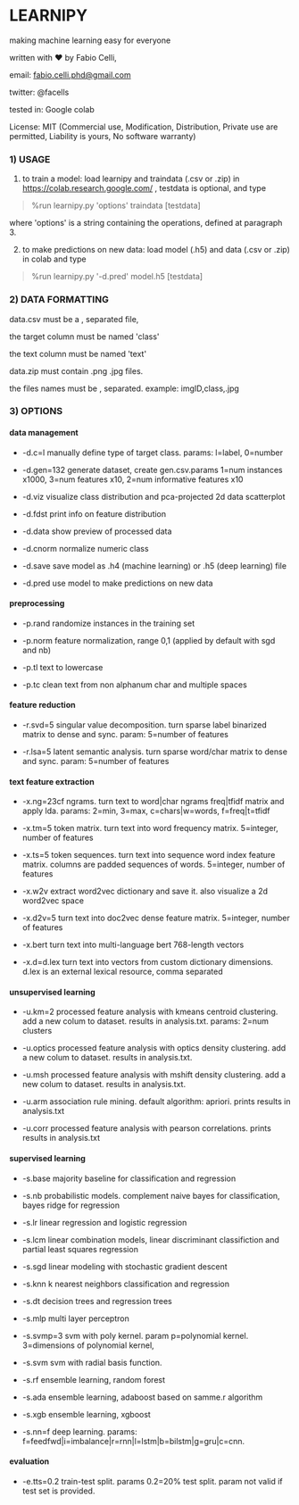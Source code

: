 # LEARNIPY
making machine learning easy for everyone

written with ♥ by Fabio Celli, 

email: fabio.celli.phd@gmail.com

twitter: @facells

tested in: Google colab

License: MIT (Commercial use,  Modification, Distribution, Private use are permitted, Liability is yours, No software warranty)



### 1) USAGE 

 1. to train a model: load learnipy and traindata (.csv or .zip) in https://colab.research.google.com/ , testdata is optional, and type

 >%run learnipy.py 'options' traindata [testdata]

 where 'options' is a string containing the operations, defined at paragraph 3.

 2. to make predictions on new data: load model (.h5) and data (.csv or .zip) in colab and type

 >%run learnipy.py '-d.pred' model.h5 [testdata]



### 2) DATA FORMATTING

 data.csv must be a , separated file, 

 the target column must be named 'class'

 the text column must be named 'text'

 

 data.zip must contain .png .jpg files.

 the files names must be , separated. example: imgID,class,.jpg



### 3) OPTIONS

#### data management

 * -d.c=l      manually define type of target class. params: l=label, 0=number

 * -d.gen=132  generate dataset, create gen.csv.params 1=num instances x1000, 3=num features x10, 2=num informative features x10

 * -d.viz      visualize class distribution and pca-projected 2d data scatterplot

 * -d.fdst     print info on feature distribution

 * -d.data     show preview of processed data

 * -d.cnorm    normalize numeric class

 * -d.save     save model as .h4 (machine learning) or .h5 (deep learning) file

 * -d.pred     use model to make predictions on new data

#### preprocessing

 * -p.rand     randomize instances in the training set

 * -p.norm     feature normalization, range 0,1 (applied by default with sgd and nb)

 * -p.tl       text to lowercase

 * -p.tc       clean text from non alphanum char and multiple spaces

#### feature reduction

 * -r.svd=5    singular value decomposition. turn sparse label binarized matrix to dense and sync. param: 5=number of features

 * -r.lsa=5    latent semantic analysis. turn sparse word/char matrix to dense and sync. param: 5=number of features

#### text feature extraction

 * -x.ng=23cf  ngrams. turn text to word|char ngrams freq|tfidf matrix and apply lda. params: 2=min, 3=max, c=chars|w=words, f=freq|t=tfidf

 * -x.tm=5     token matrix. turn text into word frequency matrix. 5=integer, number of features

 * -x.ts=5     token sequences. turn text into sequence word index feature matrix. columns are padded sequences of words. 5=integer, number of features 

 * -x.w2v      extract word2vec dictionary and save it. also visualize a 2d word2vec space

 * -x.d2v=5    turn text into doc2vec dense feature matrix. 5=integer, number of features

 * -x.bert     turn text into multi-language bert 768-length vectors

 * -x.d=d.lex  turn text into vectors from custom dictionary dimensions. d.lex is an external lexical resource, comma separated

#### unsupervised learning

 * -u.km=2     processed feature analysis with kmeans centroid clustering. add a new colum to dataset. results in analysis.txt. params: 2=num clusters

 * -u.optics   processed feature analysis with optics density clustering. add a new colum to dataset. results in analysis.txt. 

 * -u.msh      processed feature analysis with mshift density clustering. add a new colum to dataset. results in analysis.txt.

 * -u.arm      association rule mining. default algorithm: apriori. prints results in analysis.txt

 * -u.corr     processed feature analysis with pearson correlations. prints results in analysis.txt

#### supervised learning

 * -s.base     majority baseline for classification and regression

 * -s.nb       probabilistic models. complement naive bayes for classification, bayes ridge for regression

 * -s.lr       linear regression and logistic regression

 * -s.lcm      linear combination models, linear discriminant classifiction and partial least squares regression

 * -s.sgd      linear modeling with stochastic gradient descent

 * -s.knn      k nearest neighbors classification and regression

 * -s.dt       decision trees and regression trees

 * -s.mlp      multi layer perceptron

 * -s.svmp=3   svm with poly kernel. param p=polynomial kernel. 3=dimensions of polynomial kernel, 

 * -s.svm      svm with radial basis function.

 * -s.rf       ensemble learning, random forest

 * -s.ada      ensemble learning, adaboost based on samme.r algorithm

 * -s.xgb      ensemble learning, xgboost

 * -s.nn=f     deep learning. params: f=feedfwd|i=imbalance|r=rnn|l=lstm|b=bilstm|g=gru|c=cnn. 

#### evaluation

 * -e.tts=0.2  train-test split. params 0.2=20% test split. param not valid if test set is provided.
